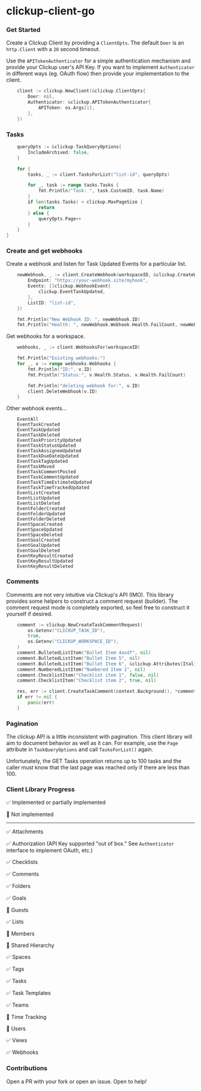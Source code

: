 # clickup-client-go

### Get Started

Create a Clickup Client by providing a `ClientOpts`.  The default `Doer` is an `http.Client` with a `20` second timeout.

Use the `APITokenAuthenticator` for a simple authentication mechanism and provide your Clickup user's API Key.
If you want to implement `Authenticator` in different ways (eg. OAuth flow) then provide your implementation to the client.

```go
	client := clickup.NewClient(&clickup.ClientOpts{
		Doer: nil,
		Authenticator: &clickup.APITokenAuthenticator{
			APIToken: os.Args[1],
		},
	})
```

### Tasks

```go
	queryOpts := &clickup.TaskQueryOptions{
		IncludeArchived: false,
	}

	for {
		tasks, _ := client.TasksForList("list-id", queryOpts)

		for _, task := range tasks.Tasks {
			fmt.Println("Task: ", task.CustomID, task.Name)
		}
		if len(tasks.Tasks) < clickup.MaxPageSize {
			return
		} else {
			queryOpts.Page++
		}
	}
}
```

### Create and get webhooks

Create a webhook and listen for Task Updated Events for a particular list.

```go
	newWebhook, _ := client.CreateWebhook(workspaceID, &clickup.CreateWebhookRequest{
		Endpoint: "https://your-webhook.site/myhook",
		Events: []clickup.WebhookEvent{
			clickup.EventTaskUpdated,
		},
		ListID: "list-id",
	})

	fmt.Println("New Webhook ID: ", newWebhook.ID)
	fmt.Println("Health: ", newWebhook.Webhook.Health.FailCount, newWebhook.Webhook.Health.Status)
```

Get webhooks for a workspace.

```go
	webhooks, _ := client.WebhooksFor(workspaceID)

	fmt.Println("Existing webhooks:")
	for _, v := range webhooks.Webhooks {
		fmt.Println("ID:", v.ID)
		fmt.Println("Status:", v.Health.Status, v.Health.FailCount)

		fmt.Println("deleting webhook for:", v.ID)
		client.DeleteWebhook(v.ID)
	}
```

Other webhook events...

```
	EventAll                     
	EventTaskCreated             
	EventTaskUpdated             
	EventTaskDeleted             
	EventTaskPriorityUpdated     
	EventTaskStatusUpdated       
	EventTaskAssigneeUpdated     
	EventTaskDueDateUpdated      
	EventTaskTagUpdated          
	EventTaskMoved               
	EventTaskCommentPosted       
	EventTaskCommentUpdated      
	EventTaskTimeEstimateUpdated 
	EventTaskTimeTrackedUpdated  
	EventListCreated             
	EventListUpdated             
	EventListDeleted             
	EventFolderCreated           
	EventFolderUpdated           
	EventFolderDeleted           
	EventSpaceCreated            
	EventSpaceUpdated            
	EventSpaceDeleted            
	EventGoalCreated             
	EventGoalUpdated             
	EventGoalDeleted             
	EventKeyResultCreated        
	EventKeyResultUpdated        
	EventKeyResultDeleted        
```

### Comments

Comments are not very intuitive via Clickup's API (IMO). This library provides some helpers to construct a comment request (builder).
The comment request mode is completely exported, so feel free to construct it yourself if desired.

```go
	comment := clickup.NewCreateTaskCommentRequest(
		os.Getenv("CLICKUP_TASK_ID"),
		true,
		os.Getenv("CLICKUP_WORKSPACE_ID"),
	)
	comment.BulletedListItem("Bullet Item 4asdf", nil)
	comment.BulletedListItem("Bullet Item 5", nil)
	comment.BulletedListItem("Bullet Item 6", &clickup.Attributes{Italic: true})
	comment.NumberedListItem("Numbered Item 1", nil)
	comment.ChecklistItem("Checklist item 1", false, nil)
	comment.ChecklistItem("Checklist item 2", true, nil)

	res, err := client.CreateTaskComment(context.Background(), *comment)
	if err != nil {
		panic(err)
	}
```


### Pagination

The clickup API is a little inconsistent with pagination.  This client library will aim to document behavior as well as it can.  For example, use the `Page` attribute in `TaskQueryOptions` and call `TasksForList()` again.  

Unfortunately, the GET Tasks operation returns up to 100 tasks and the caller must know that the last page was reached only if there are less than 100.

### Client Library Progress

✅️ Implemented or partially implemented

🙅️ Not implemented


***

✅️ Attachments

✅️ Authorization (API Key supported "out of box." See `Authenticator` interface to implement OAuth, etc.)

✅️ Checklists

✅️ Comments

✅️ Folders

✅️ Goals

🙅️ Guests

✅️ Lists

🙅️ Members

🙅️ Shared Hierarchy

✅️ Spaces

✅️ Tags

✅️ Tasks

✅️ Task Templates

✅️ Teams

🙅️ Time Tracking

🙅️ Users

✅️ Views

✅️ Webhooks 


### Contributions

Open a PR with your fork or open an issue.  Open to help!


